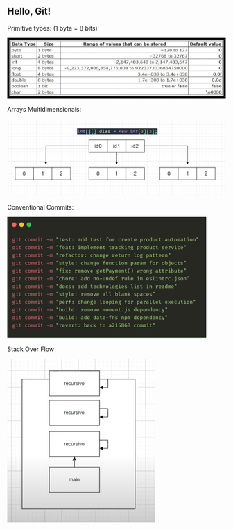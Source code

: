 ## Hello, Git!

Primitive types:
(1 byte = 8 bits)

![img_2.png](img_2.png)

Arrays Multidimensionais:

![img_3.png](img_3.png)

Conventional Commits:

![img_4.png](img_4.png)

Stack Over Flow

![img_5.png](img_5.png)